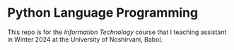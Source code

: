 # Python Language Programming

This repo is for the _Information Technology_ course that I teaching assistant in Winter 2024 at the University of Noshirvani, Babol.